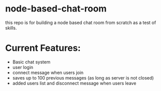 # node-based-chat-room

this repo is for building a node based chat room from scratch as a test of skills.

# Current Features:

* Basic chat system
* user login
* connect message when users join
* saves up to 100 previous messages (as long as server is not closed)
* added users list and disconnect message when users leave